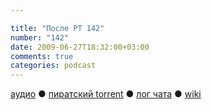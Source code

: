 ```yaml
---

title: "После РТ 142"
number: "142"
date: 2009-06-27T18:32:00+03:00
comments: true
categories: podcast
---
```

[аудио](http://cdn.radio-t.com/rt142post.mp3) ● [пиратский torrent](http://pirates.radio-t.com/torrents/rt142post.mp3.torrent) ● [лог чата](http://chat.radio-t.com/logs/radio-t-142.html) ● [wiki](http://wiki.radio-t.com/%D0%9F%D0%BE%D1%81%D0%BB%D0%B5_%D0%A0%D0%A2_142)<audio src="http://cdn.radio-t.com/rt142post.mp3" preload="none">
